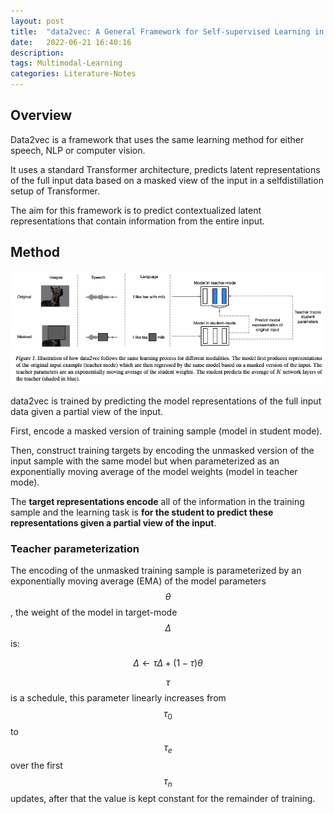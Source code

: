 ```yaml
---
layout: post
title:  "data2vec: A General Framework for Self-supervised Learning in Speech, Vision and Language"
date:   2022-06-21 16:40:16
description: 
tags: Multimodal-Learning
categories: Literature-Notes
---
```


## Overview

Data2vec is a framework that uses the same learning method for either speech, NLP or computer vision. 

It uses a standard Transformer architecture, predicts latent representations of the full input data based on a masked view of the input in a selfdistillation setup of Transformer. 

The aim for this framework is to predict contextualized latent representations that contain information from the entire input. 

## Method

![alt img](https://github.com/YimingXu1/multimodel-learning-notes/blob/main/Papers/ref/data2vec1.jpg)

data2vec is trained by predicting the model representations of the full input data given a partial view of the input.

First, encode a masked version of training sample (model in student mode).

Then, construct training targets by encoding the unmasked version of the input sample with the same model but when parameterized as an exponentially moving average of the model weights (model in teacher mode).

The **target representations encode** all of the information in the training sample and the learning task is **for the student to predict these representations given a partial view of the input**.

### Teacher parameterization

The encoding of the unmasked training sample is parameterized by an exponentially moving average (EMA) of the model parameters $$\theta$$, the weight of the model in target-mode $$\Delta$$ is:

$$\Delta \gets \tau \Delta + (1-\tau)\theta$$

$$\tau$$ is a schedule, this parameter linearly increases from $$\tau _{0}$$ to $$\tau _{e}$$ over the first $$\tau _n$$ updates, after that the value is kept constant for the remainder of training.